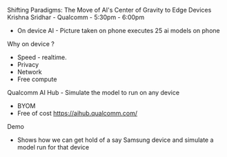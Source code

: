 Shifting Paradigms: The Move of AI's Center of Gravity to Edge Devices
Krishna Sridhar - Qualcomm - 5:30pm - 6:00pm

* On device AI - Picture taken on phone executes 25 ai models on phone

Why on device ?
* Speed - realtime.
* Privacy 
* Network
* Free compute

Qualcomm AI Hub - Simulate the model to run on any device
* BYOM 
* Free of cost
https://aihub.qualcomm.com/

Demo 
* Shows how we can get hold of a say Samsung device and simulate a model run for that device